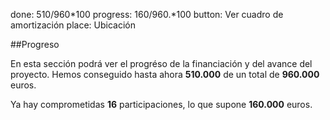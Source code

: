 done: 510/960*100
progress: 160/960.*100
button: Ver cuadro de amortización
place: Ubicación

##Progreso

En esta sección podrá ver el progréso de la financiación y del avance del proyecto.
Hemos conseguido hasta ahora **510.000** de un total de **960.000** euros.
 
Ya hay comprometidas **16** participaciones, lo que supone **160.000** euros.
